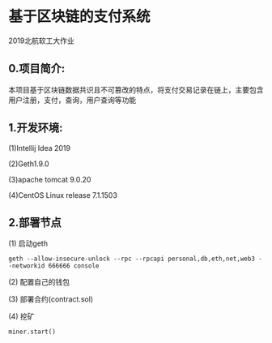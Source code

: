 

# 基于区块链的支付系统

2019北航软工大作业

## 0.项目简介:

本项目基于区块链数据共识且不可篡改的特点，将支付交易记录在链上，主要包含用户注册，支付，查询，用户查询等功能

## 1.开发环境:

(1)Intellij Idea 2019

(2)Geth1.9.0

(3)apache tomcat 9.0.20

(4)CentOS Linux release 7.1.1503 

## 2.部署节点

(1) 启动geth
```
geth --allow-insecure-unlock --rpc --rpcapi personal,db,eth,net,web3 --networkid 666666 console
```
(2) 配置自己的钱包

(3) 部署合约(contract.sol)

(4) 挖矿
```
miner.start()
```



